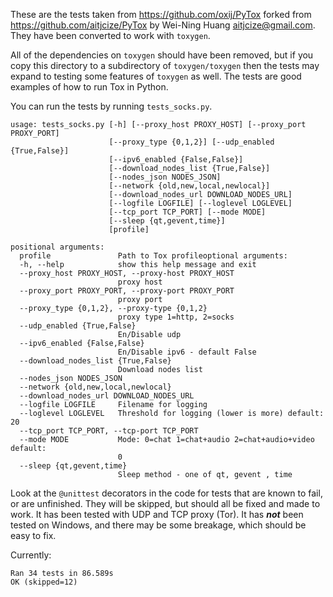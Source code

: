 These are the tests taken from <https://github.com/oxij/PyTox>
forked from https://github.com/aitjcize/PyTox by Wei-Ning Huang
<aitjcize@gmail.com>. They have been converted to work with ```toxygen```.

All of the dependencies on ```toxygen``` should have been removed,
but if you copy this directory to a subdirectory of ```toxygen/toxygen```
then the tests may expand to testing some features of ```toxygen``` as well.
The tests are good examples of how to run Tox in Python.

You can run the tests by running ```tests_socks.py```.

```
usage: tests_socks.py [-h] [--proxy_host PROXY_HOST] [--proxy_port PROXY_PORT]
                      [--proxy_type {0,1,2}] [--udp_enabled {True,False}]
                      [--ipv6_enabled {False,False}]
                      [--download_nodes_list {True,False}]
                      [--nodes_json NODES_JSON]
                      [--network {old,new,local,newlocal}]
                      [--download_nodes_url DOWNLOAD_NODES_URL]
                      [--logfile LOGFILE] [--loglevel LOGLEVEL]
                      [--tcp_port TCP_PORT] [--mode MODE]
                      [--sleep {qt,gevent,time}]
                      [profile]

positional arguments:
  profile               Path to Tox profileoptional arguments:
  -h, --help            show this help message and exit
  --proxy_host PROXY_HOST, --proxy-host PROXY_HOST
                        proxy host
  --proxy_port PROXY_PORT, --proxy-port PROXY_PORT
                        proxy port
  --proxy_type {0,1,2}, --proxy-type {0,1,2}
                        proxy type 1=http, 2=socks
  --udp_enabled {True,False}
                        En/Disable udp
  --ipv6_enabled {False,False}
                        En/Disable ipv6 - default False
  --download_nodes_list {True,False}
                        Download nodes list
  --nodes_json NODES_JSON
  --network {old,new,local,newlocal}
  --download_nodes_url DOWNLOAD_NODES_URL
  --logfile LOGFILE     Filename for logging
  --loglevel LOGLEVEL   Threshold for logging (lower is more) default: 20
  --tcp_port TCP_PORT, --tcp-port TCP_PORT
  --mode MODE           Mode: 0=chat 1=chat+audio 2=chat+audio+video default:
                        0
  --sleep {qt,gevent,time}
                        Sleep method - one of qt, gevent , time
```

Look at the ```@unittest``` decorators in the code for tests that
are known to fail, or are unfinished. They will be skipped, but should
all be fixed and made to work. It has been tested with UDP and TCP proxy
(Tor). It has ***not*** been tested on Windows, and there may be some
breakage, which should be easy to fix.

Currently:
```
Ran 34 tests in 86.589s
OK (skipped=12)
```
